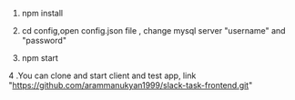 1. npm install

2. cd config,open config.json file , change mysql server "username" and "password" 

3. npm start

4 .You can clone and start client and test app, link "https://github.com/arammanukyan1999/slack-task-frontend.git"